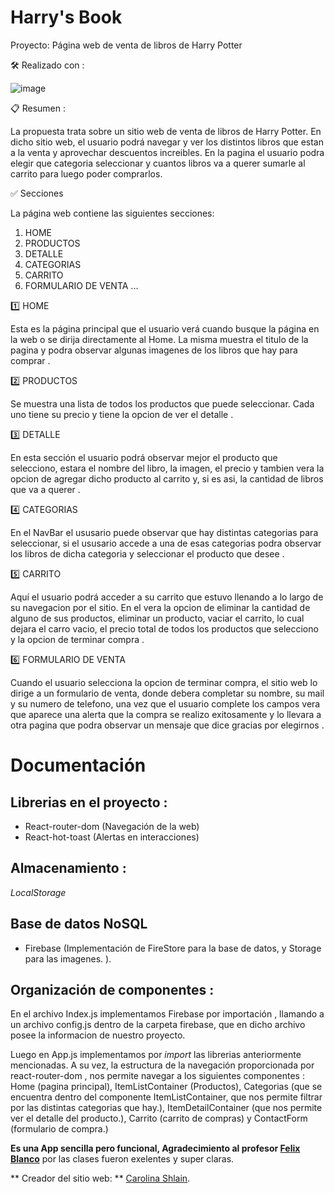 # Harry's Book

Proyecto: Página web de venta de libros de Harry Potter


🛠️ Realizado con :

![image](https://user-images.githubusercontent.com/105647455/204136896-89305a7e-def0-4fff-83b9-0cf10a8fc336.png)


 📋 Resumen :

La propuesta trata sobre un sitio web de venta de libros de Harry Potter. En dicho sitio web, el usuario podrá navegar y ver los distintos libros que estan a la venta y aprovechar descuentos increibles. En la pagina el usuario podra elegir que categoria seleccionar y cuantos libros va a querer sumarle al carrito para luego poder comprarlos.


✅ Secciones 

La página web contiene las siguientes secciones:

1. HOME 
2. PRODUCTOS
3. DETALLE
4. CATEGORIAS
5. CARRITO
6. FORMULARIO DE VENTA
...

1️⃣ HOME

Esta es la página principal que el usuario verá cuando busque la página en la web o se dirija directamente al Home. La misma muestra el titulo de la pagina y podra observar algunas imagenes de los libros que hay para comprar .


2️⃣ PRODUCTOS

Se muestra una lista de todos los productos que puede seleccionar. Cada uno tiene su precio y tiene la opcion de ver el detalle .

3️⃣ DETALLE

En esta sección el usuario podrá observar mejor el producto que selecciono, estara el nombre del libro, la imagen, el precio y tambien vera la opcion de agregar dicho producto al carrito y, si es asi,  la cantidad de libros que va a querer .

4️⃣ CATEGORIAS
 
En el NavBar el ususario puede observar que hay distintas categorias para seleccionar, si el ususario accede a una de esas categorias podra observar los libros de dicha categoria y seleccionar el producto que desee .

5️⃣ CARRITO

Aquí el usuario podrá acceder a su carrito que estuvo llenando a lo largo de su navegacion por el sitio. En el vera la opcion de eliminar la cantidad de alguno de sus productos, eliminar un producto, vaciar el carrito, lo cual dejara el carro vacio, el precio total de todos los productos que selecciono y la opcion de terminar compra .

6️⃣ FORMULARIO DE VENTA
 
 Cuando el usuario selecciona la opcion de terminar compra, el sitio web lo dirige a un formulario de venta, donde debera completar su nombre, su mail y su numero de telefono, una vez que el usuario complete los campos vera que aparece una alerta que la compra se realizo exitosamente y lo llevara a otra pagina que podra observar un mensaje que dice gracias por elegirnos .

 # Documentación  

## Librerias en el proyecto : 

 * React-router-dom (Navegación de la web)
 * React-hot-toast (Alertas en interacciones)


 ## Almacenamiento : 
 _LocalStorage_


## Base de datos NoSQL

* Firebase (Implementación de FireStore para la base de datos, y Storage para las imagenes. ).

 ## Organización  de componentes :

 En el archivo Index.js implementamos Firebase por importación , llamando a un archivo config.js dentro de la carpeta firebase, que en dicho archivo posee la informacion de nuestro proyecto.

Luego en App.js implementamos por _import_ las librerias anteriormente mencionadas. A su vez, la estructura de la navegación proporcionada por react-router-dom , nos permite navegar a los siguientes componentes : 
 Home (pagina principal), ItemListContainer (Productos),
Categorias (que se encuentra dentro del componente ItemListContainer, que nos permite filtrar por las distintas categorias que hay.), ItemDetailContainer (que nos permite ver el detalle del producto.), Carrito (carrito de compras) y ContactForm (formulario de compra.)

**Es una App sencilla pero funcional, Agradecimiento al profesor [Felix Blanco](https://www.linkedin.com/in/felixblancos/)** por las clases fueron exelentes y super claras.  

** Creador del sitio web: **
[Carolina Shlain](https://github.com/CarolinaShlain123/Trabajo-React.git). 

